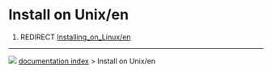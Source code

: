 # Install on Unix/en
1.  REDIRECT [Installing\_on\_Linux/en](Installing_on_Linux/en.md)



---
![](images/Right_arrow.png) [documentation index](../README.md) > Install on Unix/en
